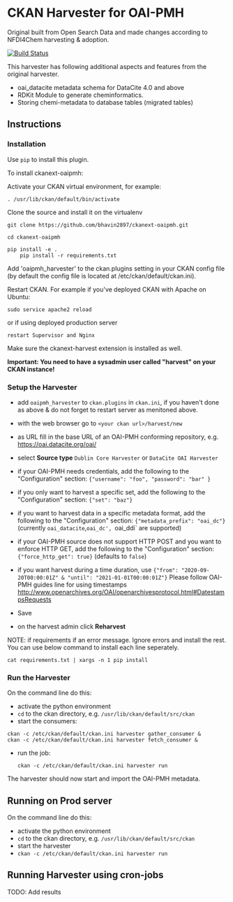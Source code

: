 # CKAN Harvester for OAI-PMH

Original built from Open Search Data and made changes according to NFDI4Chem harvesting & adoption.

[![Build Status](https://travis-ci.org/openresearchdata/ckanext-oaipmh.svg?branch=master)](https://travis-ci.org/openresearchdata/ckanext-oaipmh)

This harvester has following additional aspects and features from the original harvester. 

- oai_datacite metadata schema for DataCite 4.0 and above 
- RDKit Module to generate cheminformatics.
- Storing chemi-metadata to database tables (migrated tables) 

## Instructions

### Installation

Use `pip` to install this plugin. 

To install ckanext-oaipmh:

Activate your CKAN virtual environment, for example:

    . /usr/lib/ckan/default/bin/activate

Clone the source and install it on the virtualenv

    git clone https://github.com/bhavin2897/ckanext-oaipmh.git 
    
    cd ckanext-oaipmh 
    
    pip install -e . 
        pip install -r requirements.txt

Add 'oaipmh_harvester' to the ckan.plugins setting in your CKAN config file (by default the config file is located at /etc/ckan/default/ckan.ini).

Restart CKAN. For example if you've deployed CKAN with Apache on Ubuntu:

    sudo service apache2 reload

or if using deployed production server

    restart Supervisor and Nginx


Make sure the ckanext-harvest extension is installed as well.

**Important: You need to have a sysadmin user called "harvest" on your CKAN instance!**

### Setup the Harvester

- add `oaipmh_harvester` to `ckan.plugins` in `ckan.ini`, if you haven't done as above & do not forget to restart server as menitoned above. 
- with the web browser go to `<your ckan url>/harvest/new`
- as URL fill in the base URL of an OAI-PMH conforming repository, e.g. https://oai.datacite.org/oai/

- select **Source type** `Dublin Core Harvester` or `DataCite OAI Harvester`
- if your OAI-PMH needs credentials, add the following to the "Configuration" section: `{"username": "foo", "password": "bar" } `
- if you only want to harvest a specific set, add the following to the "Configuration" section: `{"set": "baz"} `
- if you want to harvest data in a specific metadata format, add the following to the "Configuration" section: `{"metadata_prefix": "oai_dc"}` (currently `oai_datacite`,`oai_dc', `oai_ddi` are supported)
- if your OAI-PMH source does not support HTTP POST and you want to enforce HTTP GET, add the following to the "Configuration" section: `{"force_http_get": true}`  (defaults to `false`)
- if you want harvest during a time duration, use 
        `{"from": "2020-09-20T00:00:01Z" & "until": "2021-01-01T00:00:01Z"}`
  Please follow OAI-PMH guides line for using timestamps http://www.openarchives.org/OAI/openarchivesprotocol.html#DatestampsRequests
- Save
- on the harvest admin click **Reharvest**

NOTE: if requirements if an error message. Ignore errors and install the rest. You can use below command to install each line seperately. 

    cat requirements.txt | xargs -n 1 pip install

### Run the Harvester

On the command line do this:

- activate the python environment
- `cd` to the ckan directory, e.g. `/usr/lib/ckan/default/src/ckan`
- start the consumers:

```
ckan -c /etc/ckan/default/ckan.ini harvester gather_consumer &
ckan -c /etc/ckan/default/ckan.ini harvester fetch_consumer &
```

- run the job:

    `ckan -c /etc/ckan/default/ckan.ini harvester run`

The harvester should now start and import the OAI-PMH metadata.

## Running on Prod server

On the command line do this:

- activate the python environment
- `cd` to the ckan directory, e.g. `/usr/lib/ckan/default/src/ckan`
- start the harvester
-
    `ckan -c /etc/ckan/default/ckan.ini harvester run`
    
## Running Harvester using cron-jobs
TODO: Add results
